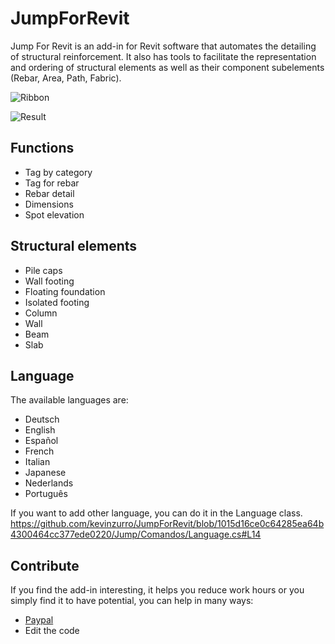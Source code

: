 # JumpForRevit

Jump For Revit is an add-in for Revit software that automates the detailing of structural reinforcement. It also has tools to facilitate the representation and ordering of structural elements as well as their component subelements (Rebar, Area, Path, Fabric).

![Ribbon](https://user-images.githubusercontent.com/63598902/198857619-dc2a8fb9-f5be-4662-872e-dd3a241c2bc1.PNG)

![Result](https://user-images.githubusercontent.com/63598902/198858120-53daf720-9a78-4f5a-9678-253af9f5b80d.PNG)

## Functions
 * Tag by category
 * Tag for rebar
 * Rebar detail
 * Dimensions
 * Spot elevation

## Structural elements
 * Pile caps
 * Wall footing
 * Floating foundation
 * Isolated footing
 * Column
 * Wall
 * Beam
 * Slab

## Language
The available languages are:
  * Deutsch
  * English
  * Español
  * French
  * Italian
  * Japanese
  * Nederlands
  * Português

If you want to add other language, you can do it in the Language class.
https://github.com/kevinzurro/JumpForRevit/blob/1015d16ce0c64285ea64b4300464cc377ede0220/Jump/Comandos/Language.cs#L14

## Contribute
If you find the add-in interesting, it helps you reduce work hours or you simply find it to have potential, you can help in many ways:
 * [Paypal](https://paypal.me/kevinzurro)
 * Edit the code
